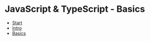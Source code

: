 # JavaScript & TypeScript - Basics

- [Start](https://baloise.github.io/ws-javascript-typescript-basics/)
- [Intro](https://baloise.github.io/ws-javascript-typescript-basics/01-intro.html)
- [Basics](https://baloise.github.io/ws-javascript-typescript-basics/02-basics.html)
